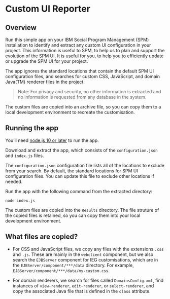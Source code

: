 # Custom UI Reporter

## Overview

Run this simple app on your IBM Social Program Management (SPM) installation to identify and extract any custom UI configuration in your project. This information is useful to SPM, to help us to plan and support the evolution of the SPM UI. It is useful for you, to help you to efficiently update or upgrade the SPM UI for your project.

The app ignores the standard locations that contain the default SPM UI configuration files, and searches for custom CSS, JavaScript, and domain Java(TM) renderer files in the project.

> Note: For privacy and security, no other information is extracted and no information is requested from any database in the system.

The custom files are copied into an archive file, so you can copy them to a local development environment to recreate the customisation.


## Running the app

You’ll need [node.js 10 or later](https://nodejs.org) to run the app.

Download and extract the app, which consists of the `configuration.json` and `index.js` files.

The `configuration.json` configuration file lists all of the locations to exclude from your search. By default, the standard locations for SPM UI configuration files. You can update this file to exclude other locations if needed.

Run the app with the following command from the extracted directory:

```node index.js```

The custom files are copied into the `Results` directory. The file struture of the copied files is retained, so you can copy them into your local development environment.

## What files are copied?

- For CSS and JavaScript files, we copy any files with the extensions `.css` and `.js`. These are mainly in the `webclient` component, but we also search the `EJBServer` component for IEG customisations, which are in the `EJBServer/component/***/data` directory. For example, ` EJBServer/component/***/data/my-custom.css`.

- For domain renderers, we search for files called `DomainsConfig.xml`, find instances of `view-renderer`, `edit-renderer`, or `select-renderer`, and copy the associated Java file that is defined in the `class` attribute.
